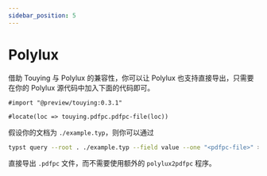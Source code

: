 ```yaml
---
sidebar_position: 5
---
```


# Polylux

借助 Touying 与 Polylux 的兼容性，你可以让 Polylux 也支持直接导出，只需要在你的 Polylux 源代码中加入下面的代码即可。

```
#import "@preview/touying:0.3.1"

#locate(loc => touying.pdfpc.pdfpc-file(loc))
```

假设你的文档为 `./example.typ`，则你可以通过

```sh
typst query --root . ./example.typ --field value --one "<pdfpc-file>" > ./example.pdfpc
```

直接导出 `.pdfpc` 文件，而不需要使用额外的 `polylux2pdfpc` 程序。